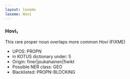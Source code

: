 ```yaml
---
layout: lexeme
lexeme: Hovi
---
```


###  Hovi₁

This rare proper noun overlaps more common *Hovi* (FIXME)
* UPOS:  PROPN
* in KOTUS dictionary under:  5
* Origin:  finer|joukahainen|fiwikt
* Possible NER class:  GEO
* Blacklisted:  PROPN-BLOCKING


